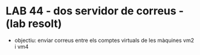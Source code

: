 # LAB 44 - dos servidor de correus - (lab resolt)


- objectiu: enviar correus entre els comptes virtuals de les màquines vm2 i vm4



